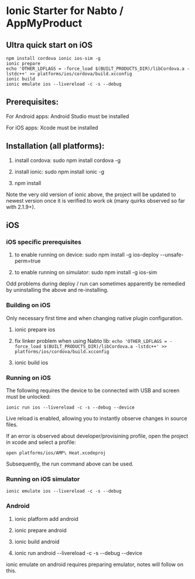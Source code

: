 # Ionic Starter for Nabto / AppMyProduct

## Ultra quick start on iOS

```
npm install cordova ionic ios-sim -g
ionic prepare
echo 'OTHER_LDFLAGS = -force_load $(BUILT_PRODUCTS_DIR)/libCordova.a -lstdc++' >> platforms/ios/cordova/build.xcconfig
ionic build
ionic emulate ios --livereload -c -s --debug
```

## Prerequisites:

For Android apps: Android Studio must be installed

For iOS apps: Xcode must be installed

## Installation (all platforms):

1. install cordova: sudo npm install cordova -g

2. install ionic: sudo npm install ionic -g

3. npm install

Note the very old version of ionic above, the project will be updated to newest version once it is verified to work ok (many quirks observed so far with 2.1.9+).

## iOS

### iOS specific prerequisites

1. to enable running on device: sudo npm install -g ios-deploy --unsafe-perm=true

2. to enable running on simulator: sudo npm install -g ios-sim

Odd problems during deploy / run can sometimes apparently be remedied by uninstalling the above and re-installing.

### Building on iOS

Only necessary first time and when changing native plugin configuration.

1. ionic prepare ios

2. fix linker problem when using Nabto lib: `echo 'OTHER_LDFLAGS = -force_load $(BUILT_PRODUCTS_DIR)/libCordova.a -lstdc++' >> platforms/ios/cordova/build.xcconfig`

3. ionic build ios

### Running on iOS

The following requires the device to be connected with USB and screen must be unlocked:

```ionic run ios --livereload -c -s --debug --device```

Live reload is enabled, allowing you to instantly observe changes in source files.

If an error is observed about developer/provisining profile, open the project in xcode and select a profile:

```open platforms/ios/AMP\ Heat.xcodeproj```

Subsequently, the run command above can be used.

### Running on iOS simulator

```ionic emulate ios --livereload -c -s --debug```


### Android

1. ionic platform add android

2. ionic prepare android

3. ionic build android

4. ionic run android --livereload -c -s --debug --device

ionic emulate on android requires preparing emulator, notes will follow on this.

